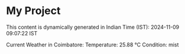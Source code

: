 # My Project

This content is dynamically generated in Indian Time (IST): 2024-11-09 09:07:22 IST


Current Weather in Coimbatore:
Temperature: 25.88 °C
Condition: mist
